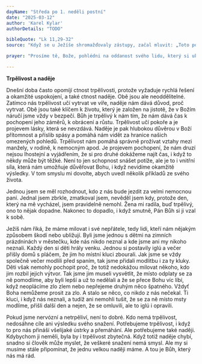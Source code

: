 ```yaml
---
dayName: "Středa po 1. neděli postní"
date: "2025-03-12"
author: 'Karel Kylar'
authorDetails: "TODO"

bibleQuote: "Lk 11,29-32"
source: "Když se u Ježíše shromažďovaly zástupy, začal mluvit: „Toto pokolení je pokolení zlé. Hledá znamení, ale jiné znamení mu dáno nebude než znamení Jonášovo. Jako Jonáš byl znamením pro Ninivany, tak bude i Syn člověka znamením pro toto pokolení. Královna jihu povstane na soudu proti mužům tohoto pokolení a odsoudí je, protože přišla až z daleké země, aby slyšela Šalomounovu moudrost, a zde je přece (někdo) víc než Šalomoun. Ninivští mužové povstanou na soudu proti tomuto pokolení a odsoudí ho, protože se na základě Jonášova kázání obrátili, a zde je přece (někdo) víc než Jonáš.“"

prayer: "Prosíme tě, Bože, pohlédni na oddanost svého lidu, který si ukládá odříkání, aby cvičil v kázni své tělo a konáním dobrých skutků načerpal sílu pro duši. Skrze tvého Syna…"

---
```


**Trpělivost a naděje** 

Dnešní doba často opomíjí ctnost trpělivosti, protože vyžaduje rychlá řešení a okamžité uspokojení, a také ctnost naděje. Obě jsou ale neoddělitelné. Zatímco nás trpělivost učí vytrvat ve víře, naděje nám dává důvod, proč vytrvat. Obě jsou také klíčem k životu, který je založen na jistotě, že v Božím náručí jsme vždy v bezpečí. Bůh je trpělivý k nám tím, že nám dává čas k pochopení jeho záměrů, k obrácení a růstu. Trpělivost učí pokoře a je projevem lásky, která se nevzdává. Naděje je pak hlubokou důvěrou v Boží přítomnost a příslib spásy a pomáhá nám vidět za hranice našich omezených pohledů. Trpělivost nám pomáhá správně prožívat vztahy mezi manžely, v rodině, k nemocným apod. Je projevem pochopení, že nám druzí nejsou lhostejní a vyjádřením, že si pro druhé dokážeme najít čas, i když to někdy může být těžké. Není to jen schopnost snášet potíže, ale je to i vnitřní síla, která nám umožňuje důvěřovat Bohu, i když nevidíme okamžitě výsledky. V tom smyslu mi dovolte, abych uvedl několik příkladů ze svého života. 

Jednou jsem se měl rozhodnout, kdo z nás bude jezdit za velmi nemocnou paní. Jednal jsem zbrkle, zmatkoval jsem, nevěděl jsem kdy, protože den, který na mě vycházel, jsem pravidelně nemohl. Žena mi radila, buď trpělivý, ono to nějak dopadne. Nakonec to dopadlo, i když smutně, Pán Bůh si ji vzal k sobě.

Ježíš nám říká, že máme milovat i své nepřátele, tedy lidi, kteří nám nějakým způsobem škodí nebo ubližují. Byli jsme jednou s dětmi na zimních prázdninách v městečku, kde nás nikdo neznal a kde jsme ani my nikoho neznali. Každý den si děti hrály venku. Jednou si postavily iglú a večer přišly domů s pláčem, že jim ho místní kluci zbourali. Jak jsme se vždy společně večer modlili před spaním, tak jsme přidali modlitbu i za ty kluky. Děti však nemohly pochopit proč, že totiž nedokážou milovat někoho, kdo jim rozbil jejich výtvor. Tak jsme jim museli vysvětlit, že místo odplaty se za ně pomodlíme, aby byli lepší a už to nedělali a že se přece Bohu víc líbí, když neoplácíme zlo zlem nebo nepřejeme druhým něco špatného. Vždyť Boha nemůžeme prosit za zlo. A stalo se něco, co nikdo z nás nečekal. Ti kluci, i když nás neznali, a tudíž ani nemohli tušit, že se za ně místo msty modlíme, přišli další den a nejen, že se omluvili, ale to iglú i opravili. 

Pokud jsme nervózní a netrpěliví, není to dobré. Kdo nemá trpělivost, nedosáhne cíle ani výsledku svého snažení. Potřebujeme trpělivost, i když to pro nás přináší všelijaké ústrky a přemáhání. Ale potřebujeme také naději. Kdybychom ji neměli, byla by i trpělivost zbytečná. Když totiž naděje chybí, snadno si člověk může myslet, že veškeré snažení nemá smysl. Ale my si musíme stále připomínat, že jednu velkou naději máme. A tou je Bůh, který nás má rád.
